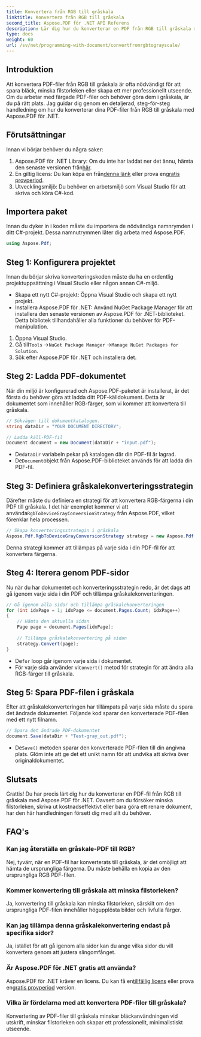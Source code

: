 ```yaml
---
title: Konvertera från RGB till gråskala
linktitle: Konvertera från RGB till gråskala
second_title: Aspose.PDF för .NET API Referens
description: Lär dig hur du konverterar en PDF från RGB till gråskala med Aspose.PDF för .NET. En steg-för-steg-guide för att förenkla PDF-färgkonvertering och spara filutrymme.
type: docs
weight: 60
url: /sv/net/programming-with-document/convertfromrgbtograyscale/
---
```

## Introduktion

Att konvertera PDF-filer från RGB till gråskala är ofta nödvändigt för att spara bläck, minska filstorleken eller skapa ett mer professionellt utseende. Om du arbetar med färgade PDF-filer och behöver göra dem i gråskala, är du på rätt plats. Jag guidar dig genom en detaljerad, steg-för-steg handledning om hur du konverterar dina PDF-filer från RGB till gråskala med Aspose.PDF för .NET.

## Förutsättningar

Innan vi börjar behöver du några saker:

1.  Aspose.PDF för .NET Library: Om du inte har laddat ner det ännu, hämta den senaste versionen från[här](https://releases.aspose.com/pdf/net/).
2.  En giltig licens: Du kan köpa en från[denna länk](https://purchase.aspose.com/buy) eller prova en[gratis provperiod](https://releases.aspose.com/).
3. Utvecklingsmiljö: Du behöver en arbetsmiljö som Visual Studio för att skriva och köra C#-kod.

## Importera paket

Innan du dyker in i koden måste du importera de nödvändiga namnrymden i ditt C#-projekt. Dessa namnutrymmen låter dig arbeta med Aspose.PDF.

```csharp
using Aspose.Pdf;
```

## Steg 1: Konfigurera projektet

Innan du börjar skriva konverteringskoden måste du ha en ordentlig projektuppsättning i Visual Studio eller någon annan C#-miljö.

- Skapa ett nytt C#-projekt: Öppna Visual Studio och skapa ett nytt projekt.
- Installera Aspose.PDF för .NET: Använd NuGet Package Manager för att installera den senaste versionen av Aspose.PDF för .NET-biblioteket. Detta bibliotek tillhandahåller alla funktioner du behöver för PDF-manipulation.

1. Öppna Visual Studio.
2.  Gå till`Tools` ->`NuGet Package Manager` ->`Manage NuGet Packages for Solution`.
3. Sök efter Aspose.PDF för .NET och installera det.

## Steg 2: Ladda PDF-dokumentet

När din miljö är konfigurerad och Aspose.PDF-paketet är installerat, är det första du behöver göra att ladda ditt PDF-källdokument. Detta är dokumentet som innehåller RGB-färger, som vi kommer att konvertera till gråskala.

```csharp
// Sökvägen till dokumentkatalogen.
string dataDir = "YOUR DOCUMENT DIRECTORY";

// Ladda käll-PDF-fil
Document document = new Document(dataDir + "input.pdf");
```

-  De`dataDir` variabeln pekar på katalogen där din PDF-fil är lagrad.
-  De`Document`objekt från Aspose.PDF-biblioteket används för att ladda din PDF-fil.

## Steg 3: Definiera gråskalekonverteringsstrategin

 Därefter måste du definiera en strategi för att konvertera RGB-färgerna i din PDF till gråskala. I det här exemplet kommer vi att använda`RgbToDeviceGrayConversionStrategy` från Aspose.PDF, vilket förenklar hela processen.

```csharp
// Skapa konverteringsstrategin i gråskala
Aspose.Pdf.RgbToDeviceGrayConversionStrategy strategy = new Aspose.Pdf.RgbToDeviceGrayConversionStrategy();
```

Denna strategi kommer att tillämpas på varje sida i din PDF-fil för att konvertera färgerna.

## Steg 4: Iterera genom PDF-sidor

Nu när du har dokumentet och konverteringsstrategin redo, är det dags att gå igenom varje sida i din PDF och tillämpa gråskalekonverteringen. 

```csharp
// Gå igenom alla sidor och tillämpa gråskalekonverteringen
for (int idxPage = 1; idxPage <= document.Pages.Count; idxPage++)
{
    // Hämta den aktuella sidan
    Page page = document.Pages[idxPage];
    
    // Tillämpa gråskalekonvertering på sidan
    strategy.Convert(page);
}
```

-  De`for` loop går igenom varje sida i dokumentet.
-  För varje sida använder vi`Convert()` metod för strategin för att ändra alla RGB-färger till gråskala.

## Steg 5: Spara PDF-filen i gråskala

Efter att gråskalekonverteringen har tillämpats på varje sida måste du spara det ändrade dokumentet. Följande kod sparar den konverterade PDF-filen med ett nytt filnamn.

```csharp
// Spara det ändrade PDF-dokumentet
document.Save(dataDir + "Test-gray_out.pdf");
```

-  De`Save()` metoden sparar den konverterade PDF-filen till din angivna plats. Glöm inte att ge det ett unikt namn för att undvika att skriva över originaldokumentet.

## Slutsats

Grattis! Du har precis lärt dig hur du konverterar en PDF-fil från RGB till gråskala med Aspose.PDF för .NET. Oavsett om du försöker minska filstorleken, skriva ut kostnadseffektivt eller bara göra ett renare dokument, har den här handledningen försett dig med allt du behöver.

## FAQ's

### Kan jag återställa en gråskale-PDF till RGB?

Nej, tyvärr, när en PDF-fil har konverterats till gråskala, är det omöjligt att hämta de ursprungliga färgerna. Du måste behålla en kopia av den ursprungliga RGB PDF-filen.

### Kommer konvertering till gråskala att minska filstorleken?

Ja, konvertering till gråskala kan minska filstorleken, särskilt om den ursprungliga PDF-filen innehåller högupplösta bilder och livfulla färger.

### Kan jag tillämpa denna gråskalekonvertering endast på specifika sidor?

Ja, istället för att gå igenom alla sidor kan du ange vilka sidor du vill konvertera genom att justera slingomfånget.

### Är Aspose.PDF för .NET gratis att använda?

 Aspose.PDF för .NET kräver en licens. Du kan få en[tillfällig licens](https://purchase.aspose.com/temporary-license/) eller prova en[gratis provperiod](https://releases.aspose.com/) version.

### Vilka är fördelarna med att konvertera PDF-filer till gråskala?

Konvertering av PDF-filer till gråskala minskar bläckanvändningen vid utskrift, minskar filstorleken och skapar ett professionellt, minimalistiskt utseende.